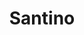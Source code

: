---
title: "Santino"
url: /ciudad-autonoma-de-buenos-aires/santino-paraguay/
shop: Gemüse & Obst
---